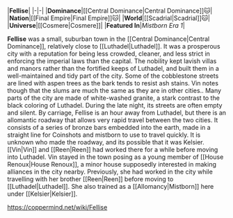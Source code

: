 |**Fellise**|
|-|-|
|**Dominance**|[[Central Dominance\|Central Dominance]]🐱︎|
|**Nation**|[[Final Empire\|Final Empire]]🐱︎|
|**World**|[[Scadrial\|Scadrial]]🐱︎|
|**Universe**|[[Cosmere\|Cosmere]]|
|**Featured In**|*Mistborn Era 1*|

**Fellise** was a small, suburban town in the [[Central Dominance\|Central Dominance]], relatively close to [[Luthadel\|Luthadel]]. It was a prosperous city with a reputation for being less crowded, cleaner, and less strict in enforcing the imperial laws than the capital. The nobility kept lavish villas and manors rather than the fortified keeps of Luthadel, and built them in a well-maintained and tidy part of the city. Some of the cobblestone streets are lined with aspen trees as the bark tends to resist ash stains. Vin notes though that the slums are much the same as they are in other cities.. Many parts of the city are made of white-washed granite, a stark contrast to the black coloring of Luthadel. During the late night, its streets are often empty and silent.
By carriage, Fellise is an hour away from Luthadel, but there is an allomantic roadway that allows very rapid travel between the two cities. It consists of a series of bronze bars embedded into the earth, made in a straight line for Coinshots and mistborn to use to travel quickly. It is unknown who made the roadway, and its possible that it was Kelsier.
[[Vin\|Vin]] and [[Reen\|Reen]] had worked there for a while before moving into Luthadel. Vin stayed in the town posing as a young member of [[House Renoux\|House Renoux]], a minor house supposedly interested in making alliances in the city nearby. Previously, she had worked in the city while travelling with her brother [[Reen\|Reen]] before moving to [[Luthadel\|Luthadel]].  She also trained as a [[Allomancy\|Mistborn]] here under [[Kelsier\|Kelsier]].



https://coppermind.net/wiki/Fellise